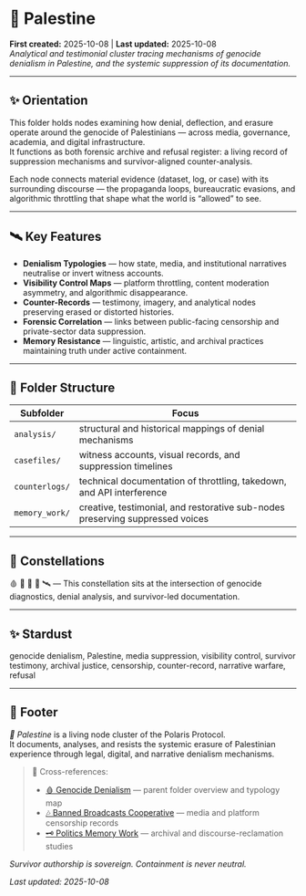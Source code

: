 # 🍉 Palestine  
**First created:** 2025-10-08 | **Last updated:** 2025-10-08  
*Analytical and testimonial cluster tracing mechanisms of genocide denialism in Palestine, and the systemic suppression of its documentation.*

---

## ✨ Orientation  

This folder holds nodes examining how denial, deflection, and erasure operate around the genocide of Palestinians — across media, governance, academia, and digital infrastructure.  
It functions as both forensic archive and refusal register: a living record of suppression mechanisms and survivor-aligned counter-analysis.  

Each node connects material evidence (dataset, log, or case) with its surrounding discourse — the propaganda loops, bureaucratic evasions, and algorithmic throttling that shape what the world is “allowed” to see.

---

## 🛰 Key Features  

- **Denialism Typologies** — how state, media, and institutional narratives neutralise or invert witness accounts.  
- **Visibility Control Maps** — platform throttling, content moderation asymmetry, and algorithmic disappearance.  
- **Counter-Records** — testimony, imagery, and analytical nodes preserving erased or distorted histories.  
- **Forensic Correlation** — links between public-facing censorship and private-sector data suppression.  
- **Memory Resistance** — linguistic, artistic, and archival practices maintaining truth under active containment.  

---

## 📡 Folder Structure  

| Subfolder | Focus |
|------------|--------|
| `analysis/` | structural and historical mappings of denial mechanisms |
| `casefiles/` | witness accounts, visual records, and suppression timelines |
| `counterlogs/` | technical documentation of throttling, takedown, and API interference |
| `memory_work/` | creative, testimonial, and restorative sub-nodes preserving suppressed voices |

---

## 🌌 Constellations  

🩸 🍉 🔮 🧿 🛰️ — This constellation sits at the intersection of genocide diagnostics, denial analysis, and survivor-led documentation.

---

## ✨ Stardust  

genocide denialism, Palestine, media suppression, visibility control, survivor testimony, archival justice, censorship, counter-record, narrative warfare, refusal

---

## 🏮 Footer  

*🍉 Palestine* is a living node cluster of the Polaris Protocol.  
It documents, analyses, and resists the systemic erasure of Palestinian experience through legal, digital, and narrative denialism mechanisms.  

> 📡 Cross-references:  
> - [🩸 Genocide Denialism](../README.md) — parent folder overview and typology map  
> - [🎶 Banned Broadcasts Cooperative](../../🎶_Banned_Broadcasts_Cooperative/README.md) — media and platform censorship records  
> - [🗝️ Politics Memory Work](../../🗝️_Politics_Memory_Work/README.md) — archival and discourse-reclamation studies  

*Survivor authorship is sovereign. Containment is never neutral.*  

_Last updated: 2025-10-08_
